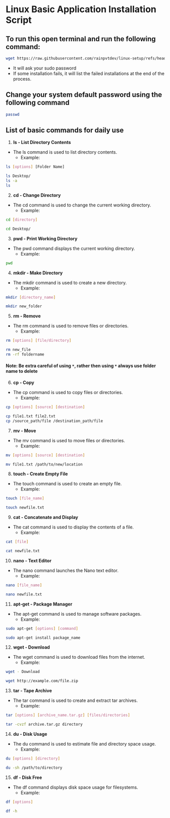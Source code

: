 # Linux Basic Application Installation Script

## To run this open terminal and run the following command:

```bash
wget https://raw.githubusercontent.com/rainpvtdev/linux-setup/refs/heads/main/basic_installation.sh && chmod +x basic_installation.sh && ./basic_installation.sh
```

- It will ask your sudo password
- If some installation fails, it will list the failed installations at the end of the process.

## Change your system default password using the following command

```bash
passwd
```

## List of basic commands for daily use

1. <b>ls - List Directory Contents</b>

- The ls command is used to list directory contents.
  - Example:

```bash
ls [options] [Folder Name]

ls Desktop/
ls -a
ls
```

2. <b>cd - Change Directory</b>

- The cd command is used to change the current working directory.
  - Example:

```bash
cd [directory]

cd Desktop/
```

3. <b>pwd - Print Working Directory</b>

- The pwd command displays the current working directory.
  - Example:

```bash
pwd
```

4. <b>mkdir - Make Directory</b>

- The mkdir command is used to create a new directory.
  - Example:

```bash
mkdir [directory_name]

mkdir new_folder
```

5. <b>rm - Remove</b>

- The rm command is used to remove files or directories.
  - Example:

```bash
rm [options] [file/directory]

rm new_file
rm -rf foldername
```

#### Note: Be extra careful of using `*`, rather then using `*` always use folder name to delete

6. <b>cp - Copy</b>

- The cp command is used to copy files or directories.
  - Example:

```bash
cp [options] [source] [destination]

cp file1.txt file2.txt
cp /source_path/file /destination_path/file
```

7. <b>mv - Move</b>

- The mv command is used to move files or directories.
  - Example:

```bash
mv [options] [source] [destination]

mv file1.txt /path/to/new/location
```

8. <b>touch - Create Empty File</b>

- The touch command is used to create an empty file.
  - Example:

```bash
touch [file_name]

touch newfile.txt
```

9. <b>cat - Concatenate and Display</b>

- The cat command is used to display the contents of a file.
  - Example:

```bash
cat [file]

cat newfile.txt
```

10. <b>nano - Text Editor</b>

- The nano command launches the Nano text editor.
  - Example:

```bash
nano [file_name]

nano newfile.txt
```

11. <b>apt-get - Package Manager</b>

- The apt-get command is used to manage software packages.
  - Example:

```bash
sudo apt-get [options] [command]

sudo apt-get install package_name
```

12. <b>wget - Download</b>

- The wget command is used to download files from the internet.
  - Example:

```bash
wget - Download

wget http://example.com/file.zip
```

13. <b>tar - Tape Archive</b>

- The tar command is used to create and extract tar archives.
  - Example:

```bash
tar [options] [archive_name.tar.gz] [files/directories]

tar -cvzf archive.tar.gz directory
```

14. <b>du - Disk Usage</b>

- The du command is used to estimate file and directory space usage.
  - Example:

```bash
du [options] [directory]

du -sh /path/to/directory
```

15. <b>df - Disk Free</b>

- The df command displays disk space usage for filesystems.
  - Example:

```bash
df [options]

df -h
```
